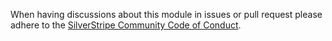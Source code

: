 When having discussions about this module in issues or pull request please adhere to the [SilverStripe Community Code of Conduct](https://docs.silverstripe.org/en/contributing/code_of_conduct).

